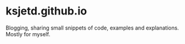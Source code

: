 # ksjetd.github.io
Blogging, sharing small snippets of code, examples and explanations. Mostly for myself.
